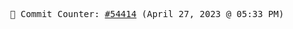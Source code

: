 <p align="center">
    <samp>
        📮 Commit Counter: <a href="https://github.com/Javascript-void0/Javascript-void0/commits/main">#54414</a> (April 27, 2023 @ 05:33 PM)
    </samp>
</p>